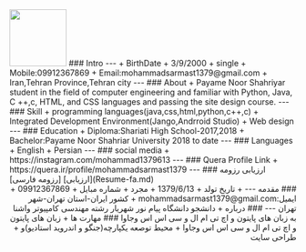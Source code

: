 <img src="http://s14.picofile.com/file/8409832200/ft.jpg" width="100" height="100">
### Intro
---
+ BirthDate
+ 3/9/2000
+ single
+ Mobile:09912367869
+ Email:mohammadsarmast1379@gmail.com
+ Iran,Tehran Province,Tehran city
---
### About
+ Payame Noor Shahriyar student in the field of computer engineering and familiar with Python, Java, C ++,c, HTML, and CSS languages and passing the site design course.
---
### Skill
+ programming languages(java,css,html,python,c++,c)
+ Integrated Development Environment(Jango,Andrroid Studio)
+ Web design
---
### Education
+ Diploma:Shariati High School-2017,2018
+ Bachelor:Payame Noor Shahriar University 2018 to date
---
### Languages
+ English
+ Persian
---
### social media
+ https://instagram.com/mohammad1379613
---
### Quera Profile Link
+ https://quera.ir/profile/mohammadsarmast1379
---
### ارزیابی رزومه
[ارزیابی]
[رزومه فارسی](Resume-fa.md)
<div dir="rtl">
### مقدمه
---
+ تاریخ تولد
+ 1379/6/13
+ مجرد
+ شماره مبایل
+ 09912367869
+ ایمیل:mohammadsarmast1379@gmail.com
+ کشور ایران-استان تهران-شهر تهران
---
### درباره
+ دانشجو دانشگاه پیام نور شهریار رشته مهندسی کامپیوتر واشنا به زبان های پایتون و اچ تی ام ال و سی اس اس وجاوا
### مهارت ها
+ زبان های پایتون و اچ تی ام ال و سی اس اس وجاوا
+ محیط توصعه یکپارچه(جنگو و اندروید استادیو)و 
+ طراحی سایت
  </div>

